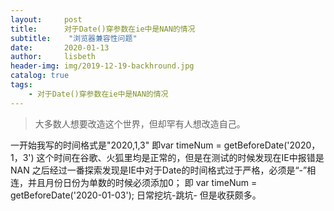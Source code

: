 ```yaml
---
layout:     post
title:      对于Date()穿参数在ie中是NAN的情况
subtitle:    "浏览器兼容性问题"
date:       2020-01-13
author:     lisbeth
header-img: img/2019-12-19-backhround.jpg
catalog: true
tags:
    - 对于Date()穿参数在ie中是NAN的情况
---
```


>大多数人想要改造这个世界，但却罕有人想改造自己。

一开始我写的时间格式是"2020,1,3"  即var timeNum = getBeforeDate('2020，1，3')
这个时间在谷歌、火狐里均是正常的，但是在测试的时候发现在IE中报错是NAN
之后经过一番探索发现是IE中对于Date的时间格式过于严格，必须是“-”相连，并且月份日份为单数的时候必须添加0；
即
var timeNum = getBeforeDate('2020-01-03');
日常挖坑-跳坑-
但是收获颇多。
